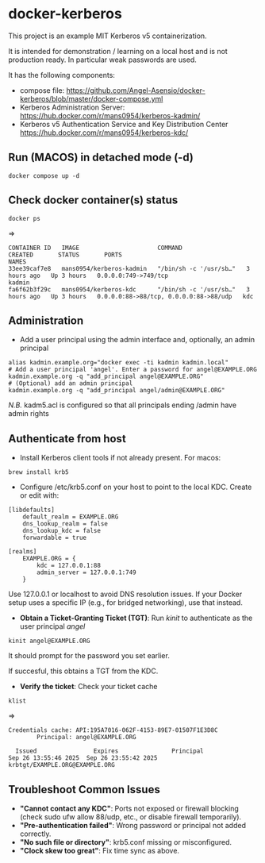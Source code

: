 # docker-kerberos

This project is an example MIT Kerberos v5 containerization.

It is intended for demonstration / learning on a local host and is not production ready. In particular weak passwords are used.

It has the following components:

* compose file: https://github.com/Angel-Asensio/docker-kerberos/blob/master/docker-compose.yml
* Kerberos Administration Server: https://hub.docker.com/r/mans0954/kerberos-kadmin/
* Kerberos v5 Authentication Service and Key Distribution Center https://hub.docker.com/r/mans0954/kerberos-kdc/

## Run (MACOS) in detached mode (-d)
```
docker compose up -d 
```

## Check docker container(s) status
```
docker ps
```
=>
```
CONTAINER ID   IMAGE                      COMMAND                  CREATED       STATUS       PORTS                                    NAMES
33ee39caf7e8   mans0954/kerberos-kadmin   "/bin/sh -c '/usr/sb…"   3 hours ago   Up 3 hours   0.0.0.0:749->749/tcp                     kadmin
fa6f62b3f29c   mans0954/kerberos-kdc      "/bin/sh -c '/usr/sb…"   3 hours ago   Up 3 hours   0.0.0.0:88->88/tcp, 0.0.0.0:88->88/udp   kdc
```

## Administration
- Add a user principal using the admin interface and, optionally, an admin principal
```
alias kadmin.example.org="docker exec -ti kadmin kadmin.local"
# Add a user principal 'angel'. Enter a password for angel@EXAMPLE.ORG
kadmin.example.org -q "add_principal angel@EXAMPLE.ORG"
# (Optional) add an admin principal
kadmin.example.org -q "add_principal angel/admin@EXAMPLE.ORG"
```
*N.B.* 
kadm5.acl is configured so that all principals ending /admin have admin rights

## Authenticate from host
* Install Kerberos client tools if not already present. 
For macos: 
```
brew install krb5
```

* Configure /etc/krb5.conf on your host to point to the local KDC. Create or edit with:
```
[libdefaults]
    default_realm = EXAMPLE.ORG
    dns_lookup_realm = false
    dns_lookup_kdc = false
    forwardable = true

[realms]
    EXAMPLE.ORG = {
        kdc = 127.0.0.1:88
        admin_server = 127.0.0.1:749
    }
```
Use 127.0.0.1 or localhost to avoid DNS resolution issues. If your Docker setup uses a specific IP (e.g., for bridged networking), use that instead.

* **Obtain a Ticket-Granting Ticket (TGT)**: Run *kinit* to authenticate as the user principal *angel* 
```
kinit angel@EXAMPLE.ORG
```
It should prompt for the password you set earlier.

If succesful, this obtains a TGT from the KDC.

* **Verify the ticket**: Check your ticket cache
```
klist
```
=>
```
Credentials cache: API:195A7016-062F-4153-89E7-01507F1E3D8C
        Principal: angel@EXAMPLE.ORG

  Issued                Expires               Principal
Sep 26 13:55:46 2025  Sep 26 23:55:42 2025  krbtgt/EXAMPLE.ORG@EXAMPLE.ORG
```

## Troubleshoot Common Issues

- **"Cannot contact any KDC"**: Ports not exposed or firewall blocking (check sudo ufw allow 88/udp, etc., or disable firewall temporarily).
- **"Pre-authentication failed"**: Wrong password or principal not added correctly.
- **"No such file or directory"**: krb5.conf missing or misconfigured.
- **"Clock skew too great"**: Fix time sync as above.